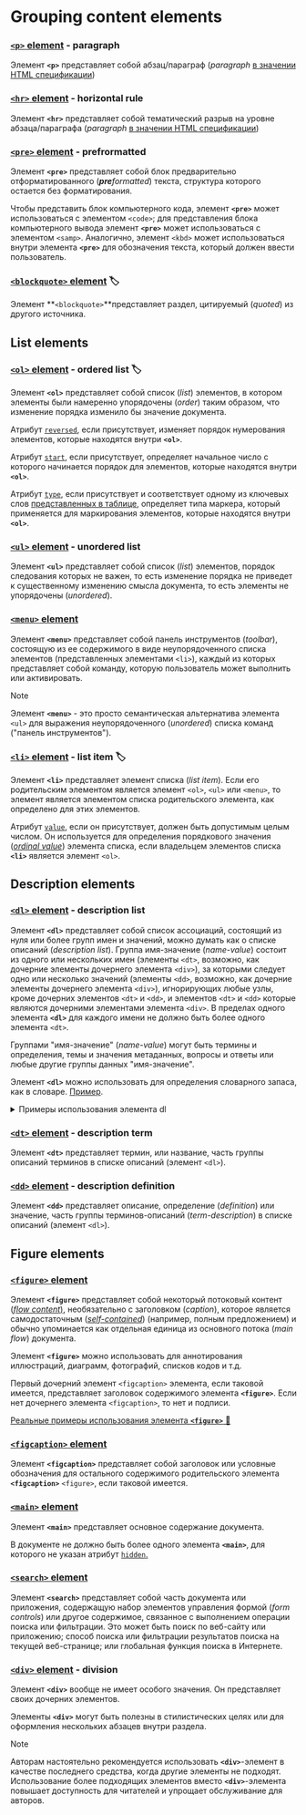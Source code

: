 # Grouping content elements

### [`<p>` element](https://html.spec.whatwg.org/multipage/grouping-content.html#the-p-element) - paragraph

Элемент **`<p>`** представляет собой абзац/параграф (*paragraph* [в значении HTML спецификации](https://html.spec.whatwg.org/multipage/dom.html#paragraph))

### [`<hr>` element](https://html.spec.whatwg.org/multipage/grouping-content.html#the-hr-element) - horizontal rule

Элемент **`<hr>`** представляет собой тематический разрыв на уровне абзаца/параграфа (*paragraph* [в значении HTML спецификации](https://html.spec.whatwg.org/multipage/dom.html#paragraph))

### [`<pre>` element](https://html.spec.whatwg.org/multipage/grouping-content.html#the-pre-element) - prefrormatted

Элемент **`<pre>`** представляет собой блок предварительно отформатированного (***pre**formatted*) текста, структура которого остается без форматирования.

Чтобы представить блок компьютерного кода, элемент **`<pre>`** может использоваться с элементом `<code>`; для представления блока компьютерного вывода элемент **`<pre>`** может использоваться с элементом `<samp>`. Аналогично, элемент `<kbd>` может использоваться внутри элемента **`<pre>`** для обозначения текста, который должен ввести пользователь.

### [`<blockquote>` element](https://html.spec.whatwg.org/multipage/grouping-content.html#the-blockquote-element) 🏷️

Элемент **`<blockquote>`**представляет раздел, цитируемый (*quoted*) из другого источника.

## List elements

### [`<ol>` element](https://html.spec.whatwg.org/multipage/grouping-content.html#the-ol-element) - ordered list 🏷️

Элемент **`<ol>`** представляет собой список (*list*) элементов, в котором элементы были намеренно упорядочены (*order*) таким образом, что изменение порядка изменило бы значение документа.

Атрибут [`reversed`](https://html.spec.whatwg.org/multipage/grouping-content.html#attr-ol-reversed), если присутствует, изменяет порядок нумерования элементов, которые находятся внутри **`<ol>`**.

Атрибут [`start`](https://html.spec.whatwg.org/multipage/grouping-content.html#attr-ol-start), если присутствует, определяет начальное число с которого начинается порядок для элементов, которые находятся внутри **`<ol>`**.

Атрибут [`type`](https://html.spec.whatwg.org/multipage/grouping-content.html#attr-ol-type), если присутствует и соответствует одному из ключевых слов [представленных в таблице](https://html.spec.whatwg.org/multipage/grouping-content.html#attr-ol-type), определяет типа маркера, который применяется для маркирования элементов, которые находятся внутри **`<ol>`**.

### [`<ul>` element](https://html.spec.whatwg.org/multipage/grouping-content.html#the-ul-element) - unordered list

Элемент **`<ul>`** представляет собой список (*list*) элементов, порядок следования которых не важен, то есть изменение порядка не приведет к существенному изменению смысла документа, то есть элементы не упорядочены (*unordered*).

### [`<menu>` element](https://html.spec.whatwg.org/multipage/grouping-content.html#the-menu-element)

Элемент **`<menu>`** представляет собой панель инструментов (*toolbar*), состоящую из ее содержимого в виде неупорядоченного списка элементов (представленных элементами `<li>`), каждый из которых представляет собой команду, которую пользователь может выполнить или активировать.

> [!NOTE]
> Элемент **`<menu>`** - это просто семантическая альтернатива элемента `<ul>` для выражения неупорядоченного (*unordered*) списка команд ("панель инструментов").

<!-- TODO: Поискать сайты, которые используют элемент menu

И добавить сюда как примеры
-->

### [`<li>` element](https://html.spec.whatwg.org/multipage/grouping-content.html#the-li-element) - list item 🏷️

Элемент **`<li>`** представляет элемент списка (*list item*). Если его родительским элементом является элемент `<ol>`, `<ul>` или `<menu>`, то элемент является элементом списка родительского элемента, как определено для этих элементов.

Атрибут [`value`](https://html.spec.whatwg.org/multipage/grouping-content.html#attr-li-value), если он присутствует, должен быть допустимым целым числом. Он используется для определения порядкового значения ([*ordinal value*](https://html.spec.whatwg.org/multipage/grouping-content.html#ordinal-value)) элемента списка, если владельцем элементов списка **`<li>`** является элемент `<ol>`.

## Description elements

### [`<dl>` element](https://html.spec.whatwg.org/multipage/grouping-content.html#the-dl-element) - description list

Элемент **`<dl>`** представляет собой список ассоциаций, состоящий из нуля или более групп имен и значений, можно думать как о списке описаний (*description list*). Группа имя-значение (*name-value*) состоит из одного или нескольких имен (элементы `<dt>`, возможно, как дочерние элементы дочернего элемента `<div>`), за которыми следует одно или несколько значений (элементы `<dd>`, возможно, как дочерние элементы дочернего элемента `<div>`), игнорирующих любые узлы, кроме дочерних элементов `<dt>` и `<dd>`, и элементов `<dt>` и `<dd>` которые являются дочерними элементами элемента `<div>`. В пределах одного элемента **`<dl>`** для каждого имени не должно быть более одного элемента `<dt>`.

Группами "имя-значение" (*name-value*)  могут быть термины и определения, темы и значения метаданных, вопросы и ответы или любые другие группы данных "имя-значение".

Элемент **`<dl>`**  можно использовать для определения словарного запаса, как в словаре. [Пример](https://html.spec.whatwg.org/multipage/grouping-content.html#:~:text=A%20dl%20can%20be%20used%20to%20define%20a%20vocabulary%20list,%20like%20in%20a%20dictionary).

<details>
<summary>Примеры использования элемента dl</summary>

Источник: <https://developer.mozilla.org/en-US/docs/Web/HTML>

```html
<dl>
  <dt id="html_introduction"><a href="#html_introduction">HTML Introduction</a></dt>
  <dd>
    <p>If you're new to web development, be sure to read our <a href="/en-US/docs/Learn/Getting_started_with_the_web/HTML_basics">HTML Basics</a> article to learn what HTML is and how to use it.</p>
  </dd>
  <dt id="html_tutorials"><a href="#html_tutorials">HTML Tutorials</a></dt>
  <dd>
    <p>For articles about how to use HTML, as well as tutorials and complete examples, check out our <a href="/en-US/docs/Learn/HTML">HTML Learning Area</a>.</p>
  </dd>
  <dt id="html_reference"><a href="#html_reference">HTML Reference</a></dt>
  <dd>
    <p>In our extensive <a href="/en-US/docs/Web/HTML/Reference">HTML reference</a> section, you'll find the details about every element and attribute in HTML.</p>
  </dd>
</dl>

```

</details>

### [`<dt>` element](https://html.spec.whatwg.org/multipage/grouping-content.html#the-dt-element) - description term

Элемент **`<dt>`** представляет термин, или название, часть группы описаний терминов в списке описаний (элемент `<dl>`).

### [`<dd>` element](https://html.spec.whatwg.org/multipage/grouping-content.html#the-dd-element) - description definition

Элемент **`<dd>`** представляет описание, определение (*definition*) или значение, часть группы терминов-описаний (*term-description*) в списке описаний (элемент `<dl>`).

## Figure elements

### [`<figure>` element](https://html.spec.whatwg.org/multipage/grouping-content.html#the-figure-element)

Элемент **`<figure>`** представляет собой некоторый потоковый контент ([*flow content*)](https://html.spec.whatwg.org/multipage/dom.html#flow-content-2), необязательно с заголовком (*caption*), которое является самодостаточным ([*self-contained*](https://html.spec.whatwg.org/multipage/grouping-content.html#:~:text=in%20this%20context%20does%20not%20necessarily%20mean%20independent)) (например, полным предложением) и обычно упоминается как отдельная единица из основного потока (*main flow*) документа.

Элемент **`<figure>`** можно использовать для аннотирования иллюстраций, диаграмм, фотографий, списков кодов и т.д.

Первый дочерний элемент `<figcaption>` элемента, если таковой имеется, представляет заголовок содержимого элемента **`<figure>`**. Если нет дочернего элемента `<figcaption>`, то нет и подписи.

[Реальные примеры использования элемента **`<figure>`** 📂](./examples/examples-figure-el.md)

### [`<figcaption>` element](https://html.spec.whatwg.org/multipage/grouping-content.html#the-figcaption-element)

Элемент **`<figcaption>`** представляет собой заголовок или условные обозначения для остального содержимого родительского элемента **`<figcaption>`** `<figure>`, если таковой имеется.

### [`<main>` element](https://html.spec.whatwg.org/multipage/grouping-content.html#the-main-element)

Элемент **`<main>`** представляет основное содержание документа.

В документе не должно быть более одного элемента **`<main>`**, для которого не указан атрибут [`hidden`.](https://html.spec.whatwg.org/multipage/interaction.html#attr-hidden)

### [`<search>` element](https://html.spec.whatwg.org/multipage/grouping-content.html#the-search-element)

Элемент **`<search>`** представляет собой часть документа или приложения, содержащую набор элементов управления формой (*form controls*) или другое содержимое, связанное с выполнением операции поиска или фильтрации. Это может быть поиск по веб-сайту или приложению; способ поиска или фильтрации результатов поиска на текущей веб-странице; или глобальная функция поиска в Интернете.

### [`<div>` element](https://html.spec.whatwg.org/multipage/grouping-content.html#the-div-element) - division

Элемент **`<div>`** вообще не имеет особого значения. Он представляет своих дочерних элементов.

Элементы **`<div>`** могут быть полезны в стилистических целях или для оформления нескольких абзацев внутри раздела.

> [!NOTE]
> Авторам настоятельно рекомендуется использовать **`<div>`**-элемент в качестве последнего средства, когда другие элементы не подходят. Использование более подходящих элементов вместо **`<div>`**-элемента повышает доступность для читателей и упрощает обслуживание для авторов.
